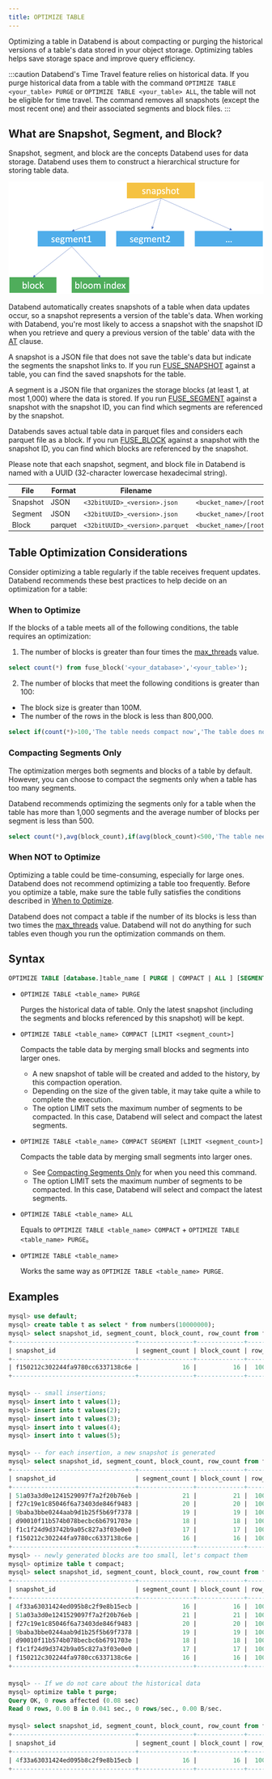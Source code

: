 ```yaml
---
title: OPTIMIZE TABLE
---
```


Optimizing a table in Databend is about compacting or purging the historical versions of a table's data stored in your object storage. Optimizing tables helps save storage space and improve query efficiency.

:::caution
Databend's Time Travel feature relies on historical data. If you purge historical data from a table with the command `OPTIMIZE TABLE <your_table> PURGE` or `OPTIMIZE TABLE <your_table> ALL`, the table will not be eligible for time travel. The command removes all snapshots (except the most recent one) and their associated segments and block files.
:::

## What are Snapshot, Segment, and Block?

Snapshot, segment, and block are the concepts Databend uses for data storage. Databend uses them to construct a hierarchical structure for storing table data.

![](../../../../../public/img/sql/storage-structure.PNG)

Databend automatically creates snapshots of a table when data updates occur, so a snapshot represents a version of the table's data. When working with Databend, you're most likely to access a snapshot with the snapshot ID when you retrieve and query a previous version of the table' data with the [AT](../../20-query-syntax/dml-at.md) clause. 

A snapshot is a JSON file that does not save the table's data but indicate the segments the snapshot links to. If you run [FUSE_SNAPSHOT](../../../20-functions/111-system-functions/fuse_snapshot.md) against a table, you can find the saved snapshots for the table. 

A segment is a JSON file that organizes the storage blocks (at least 1, at most 1,000) where the data is stored. If you run [FUSE_SEGMENT](../../../20-functions/111-system-functions/fuse_segment.md) against a snapshot with the snapshot ID, you can find which segments are referenced by the snapshot.

Databends saves actual table data in parquet files and considers each parquet file as a block. If you run [FUSE_BLOCK](../../../20-functions/111-system-functions/fuse_block.md) against a snapshot with the snapshot ID, you can find which blocks are referenced by the snapshot.

Please note that each snapshot, segment, and block file in Databend is named with a UUID (32-character lowercase hexadecimal string).

| File     | Format  | Filename                        | Storage Path                                                               |
|----------|---------|---------------------------------|----------------------------------------------------------------------------|
| Snapshot | JSON    | `<32bitUUID>_<version>.json`    | `<bucket_name>/[root]/<db_id>/<table_id>/_ss/<32bitUUID>_<version>.json`   |
| Segment  | JSON    | `<32bitUUID>_<version>.json`    | `<bucket_name>/[root]/<db_id>/<table_id>/_sg/<32bitUUID>_<version>.json`   |
| Block    | parquet | `<32bitUUID>_<version>.parquet` | `<bucket_name>/[root]/<db_id>/<table_id>/_b/<32bitUUID>_<version>.parquet` |

## Table Optimization Considerations

Consider optimizing a table regularly if the table receives frequent updates. Databend recommends these best practices to help decide on an optimization for a table:

### When to Optimize

If the blocks of a table meets all of the following conditions, the table requires an optimization:

1. The number of blocks is greater than four times the [max_threads](../../../30-sql/70-system-tables/system-settings.md#max_threads) value.

```sql
select count(*) from fuse_block('<your_database>','<your_table>');
```

2. The number of blocks that meet the following conditions is greater than 100:

- The block size is greater than 100M.
- The number of the rows in the block is less than 800,000.

```sql
select if(count(*)>100,'The table needs compact now','The table does not need compact now') from fuse_block('<your_database>','<your_table>') where file_size <100*1024*1024 and row_count<800000;
```

### Compacting Segments Only

The optimization merges both segments and blocks of a table by default. However, you can choose to compact the segments only when a table has too many segments. 

Databend recommends optimizing the segments only for a table when the table has more than 1,000 segments and the average number of blocks per segment is less than 500.

```sql
select count(*),avg(block_count),if(avg(block_count)<500,'The table needs segment compact now','The table does not need segment compact now') from fuse_segment('<your_database>','<your_table>');
```

### When NOT to Optimize

Optimizing a table could be time-consuming, especially for large ones. Databend does not recommend optimizing a table too frequently. Before you optimize a table, make sure the table fully satisfies the conditions described in [When to Optimize](#when-to-optimize).

Databend does not compact a table if the number of its blocks is less than two times the [max_threads](../../../30-sql/70-system-tables/system-settings.md#max_threads) value. Databend will not do anything for such tables even though you run the optimization commands on them.

## Syntax

```sql
OPTIMIZE TABLE [database.]table_name [ PURGE | COMPACT | ALL ] [SEGMENT] [LIMIT <segment_count>]
```

- `OPTIMIZE TABLE <table_name> PURGE`

    Purges the historical data of table. Only the latest snapshot (including the segments and blocks referenced by this snapshot) will be kept.
 
- `OPTIMIZE TABLE <table_name> COMPACT [LIMIT <segment_count>]`
 
    Compacts the table data by merging small blocks and segments into larger ones.
 
    - A new snapshot of table will be created and added to the history, by this compaction operation.
    - Depending on the size of the given table, it may take quite a while to complete the execution.
    - The option LIMIT sets the maximum number of segments to be compacted. In this case, Databend will select and compact the latest segments.

-  `OPTIMIZE TABLE <table_name> COMPACT SEGMENT [LIMIT <segment_count>]`

    Compacts the table data by merging small segments into larger ones.

    - See [Compacting Segments Only](#compacting-segments-only) for when you need this command.
    - The option LIMIT sets the maximum number of segments to be compacted. In this case, Databend will select and compact the latest segments.

- `OPTIMIZE TABLE <table_name> ALL`

    Equals to `OPTIMIZE TABLE <table_name> COMPACT` + `OPTIMIZE TABLE <table_name> PURGE`。

- `OPTIMIZE TABLE <table_name>`

    Works the same way as `OPTIMIZE TABLE <table_name> PURGE`.

## Examples

```sql
mysql> use default;
mysql> create table t as select * from numbers(10000000);
mysql> select snapshot_id, segment_count, block_count, row_count from fuse_snapshot('default', 't');
+----------------------------------+---------------+-------------+-----------+
| snapshot_id                      | segment_count | block_count | row_count |
+----------------------------------+---------------+-------------+-----------+
| f150212c302244fa9780cc6337138c6e |            16 |          16 |  10000000 |
+----------------------------------+---------------+-------------+-----------+

mysql> -- small insertions;
mysql> insert into t values(1);
mysql> insert into t values(2);
mysql> insert into t values(3);
mysql> insert into t values(4);
mysql> insert into t values(5);

mysql> -- for each insertion, a new snapshot is generated
mysql> select snapshot_id, segment_count, block_count, row_count from fuse_snapshot('default', 't');
+----------------------------------+---------------+-------------+-----------+
| snapshot_id                      | segment_count | block_count | row_count |
+----------------------------------+---------------+-------------+-----------+
| 51a03a3d0e1241529097f7a2f20b76eb |            21 |          21 |  10000005 |
| f27c19e1c85046f6a73403de846f9483 |            20 |          20 |  10000004 |
| 9baba3bbe0244aab9d1b25f5b69f7378 |            19 |          19 |  10000003 |
| d90010f11b574b078becbc6b6791703e |            18 |          18 |  10000002 |
| f1c1f24d9d3742b9a05c827a3f03e0e0 |            17 |          17 |  10000001 |
| f150212c302244fa9780cc6337138c6e |            16 |          16 |  10000000 |
+----------------------------------+---------------+-------------+-----------+
mysql> -- newly generated blocks are too small, let's compact them 
mysql> optimize table t compact;
mysql> select snapshot_id, segment_count, block_count, row_count from fuse_snapshot('default', 't');
+----------------------------------+---------------+-------------+-----------+
| snapshot_id                      | segment_count | block_count | row_count |
+----------------------------------+---------------+-------------+-----------+
| 4f33a63031424ed095b8c2f9e8b15ecb |            16 |          16 |  10000005 | // <- the new snapshot
| 51a03a3d0e1241529097f7a2f20b76eb |            21 |          21 |  10000005 |
| f27c19e1c85046f6a73403de846f9483 |            20 |          20 |  10000004 |
| 9baba3bbe0244aab9d1b25f5b69f7378 |            19 |          19 |  10000003 |
| d90010f11b574b078becbc6b6791703e |            18 |          18 |  10000002 |
| f1c1f24d9d3742b9a05c827a3f03e0e0 |            17 |          17 |  10000001 |
| f150212c302244fa9780cc6337138c6e |            16 |          16 |  10000000 |
+----------------------------------+---------------+-------------+-----------+

mysql> -- If we do not care about the historical data  
mysql> optimize table t purge;
Query OK, 0 rows affected (0.08 sec)
Read 0 rows, 0.00 B in 0.041 sec., 0 rows/sec., 0.00 B/sec.

mysql> select snapshot_id, segment_count, block_count, row_count from fuse_snapshot('default', 't');
+----------------------------------+---------------+-------------+-----------+
| snapshot_id                      | segment_count | block_count | row_count |
+----------------------------------+---------------+-------------+-----------+
| 4f33a63031424ed095b8c2f9e8b15ecb |            16 |          16 |  10000005 |
+----------------------------------+---------------+-------------+-----------+
```
